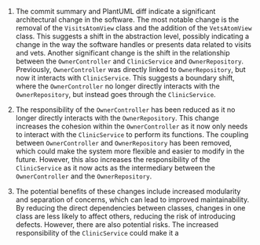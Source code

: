 1) The commit summary and PlantUML diff indicate a significant architectural change in the software. The most notable change is the removal of the `VisitsAtomView` class and the addition of the `VetsAtomView` class. This suggests a shift in the abstraction level, possibly indicating a change in the way the software handles or presents data related to visits and vets. Another significant change is the shift in the relationship between the `OwnerController` and `ClinicService` and `OwnerRepository`. Previously, `OwnerController` was directly linked to `OwnerRepository`, but now it interacts with `ClinicService`. This suggests a boundary shift, where the `OwnerController` no longer directly interacts with the `OwnerRepository`, but instead goes through the `ClinicService`.

2) The responsibility of the `OwnerController` has been reduced as it no longer directly interacts with the `OwnerRepository`. This change increases the cohesion within the `OwnerController` as it now only needs to interact with the `ClinicService` to perform its functions. The coupling between `OwnerController` and `OwnerRepository` has been removed, which could make the system more flexible and easier to modify in the future. However, this also increases the responsibility of the `ClinicService` as it now acts as the intermediary between the `OwnerController` and the `OwnerRepository`.

3) The potential benefits of these changes include increased modularity and separation of concerns, which can lead to improved maintainability. By reducing the direct dependencies between classes, changes in one class are less likely to affect others, reducing the risk of introducing defects. However, there are also potential risks. The increased responsibility of the `ClinicService` could make it a